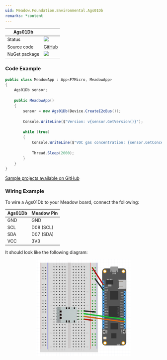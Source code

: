 ```yaml
---
uid: Meadow.Foundation.Environmental.Ags01Db
remarks: *content
---
```


| Ags01Db       |             |
|---------------|-------------|
| Status        | <img src="https://img.shields.io/badge/Working-brightgreen" style="width: auto; height: -webkit-fill-available;" /> |
| Source code   | [GitHub](https://github.com/WildernessLabs/Meadow.Foundation/tree/master/Source/Meadow.Foundation.Peripherals/Environmental.Ags01Db) |
| NuGet package | <a href="https://www.nuget.org/packages/Meadow.Foundation.Environmental.Ags01Db/" target="_blank"><img src="https://img.shields.io/nuget/v/Meadow.Foundation.Environmental.Ags01Db.svg?label=Meadow.Foundation.Environmental.Ags01Db" style="width: auto; height: -webkit-fill-available;" /></a> |

### Code Example

```csharp
public class MeadowApp : App<F7Micro, MeadowApp>
{
    Ags01Db sensor;

    public MeadowApp()
    {
        sensor = new Ags01Db(Device.CreateI2cBus());

        Console.WriteLine($"Version: v{sensor.GetVersion()}");

        while (true)
        {
            Console.WriteLine($"VOC gas concentration: {sensor.GetConcentration()}ppm");

            Thread.Sleep(2000);
        }
    }
}
```
[Sample projects available on GitHub](https://github.com/WildernessLabs/Meadow.Foundation/tree/master/Source/Meadow.Foundation.Peripherals/Environmental.Ags01Db/Samples/Environmental.Ags01Db_Sample) 

### Wiring Example

To wire a Ags01Db to your Meadow board, connect the following:

| Ags01Db | Meadow Pin  |
|---------|-------------|
| GND     | GND         |
| SCL     | D08 (SCL)   |
| SDA     | D07 (SDA)   |
| VCC     | 3V3         |

It should look like the following diagram:

<img src="../../API_Assets/Meadow.Foundation.Environmental.Ags01Db/Ags01Db_Fritzing.png" 
    style="width: 60%; display: block; margin-left: auto; margin-right: auto;" />